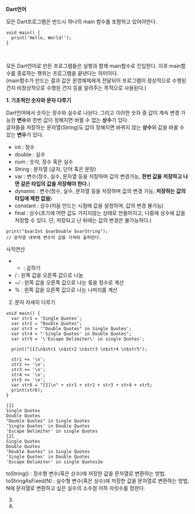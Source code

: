 **Dart언어** <br>

모든 Dart프로그램은 반드시 하나의 main 함수를 포함하고 있어야한다.
```
void main() {
  print('Hello, World!');
}
```

<br>

모든 Dart언어로 만든 프로그램들은 실행과 함께 main함수로 진입한다. 이후 main함수를 종료하는 행위는 프로그램을 끝낸다는 의미이다. <br>
(main함수가 만드는 결과 값은 운영체제에게 전달되어 프로그램이 정상적으로 수행된 건지 비정상적으로 수행된 건지 등을 알려주는 목적으로 사용된다.) <br>

**1. 기초적인 숫자와 문자 다루기**

Dart언어에서 숫자는 정수와 실수로 나뉜다. 그리고 이러한 숫자 중 값이 계속 변경 가능한 **변수**와 한번 값이 정해지면 바뀔 수 없는 **상수**가 있다. <br>
글자들을 저장하는 문자열(String)도 값이 정해지면 바뀌지 않는 **상수**와 값을 바꿀 수 있는 **변수**가 있다. <br>

- int : 정수
- double : 실수
- num : 숫자, 정수 혹은 실수
- String : 문자열 (글자, 단어 혹은 문장)
- var : 변수(정수, 실수, 문자열 등을 저장하며 값의 변경가능, **한번 값을 저장하고 나면 같은 타입의 값을 저장해야 한다.**)
- dynamic : 변수(정수, 실수, 문자열 등을 저장하며 값의 변경 가능, **저장하는 값의 타입에 제한 없음**)
- constant : 상수(처음 만드는 시점에 값을 설정하며, 값의 변경 불가능)
- final : 상수(초기에 어떤 값도 가지지않는 상태로 만들어지고, 나중에 상수에 값을 저장할 수 있다. 단, 저장되고 난 뒤에는 값의 변경은 불가능하다.)

```
print("$varInt $varDouble $varString");
// 문자열 내부에 변수의 값을 가져와 출력한다.
```

사칙연산 <br>
- * : 곱하기
- / : 왼쪽 값을 오른쪽 값으로 나눔
- ~/ : 왼쪽 값을 오른쪽 값으로 나눈 몫을 정수로 계산
- % : 왼쪽 값을 오른쪽 값으로 나눈 나머지를 계산

2. 문자 자세히 다루기
```
void main() {
  var str1 = 'Single Quotes';
  var str2 = "Double Quotes";
  var str3 = '"Double Quotes" in Single Quotes';
  var str4 = "'Single Quotes' in Double Quotes";
  var str5 = '\'Escape Delimiter\' in single Quotes';

  print("[1]\n$str1 \n$str2 \n$str3 \n$str4 \n$str5");

  str1 += '\n';
  str2 += '\n';
  str3 += '\n';
  str4 += '\n';
  str5 += '\n';
  var str6 = "[2]\n" + str1 + str2 + str3 + str4 + str5;
  print(str6);
}

[1]
Single Quotes 
Double Quotes 
"Double Quotes" in Single Quotes 
'Single Quotes' in Double Quotes 
'Escape Delimiter' in single Quotes
[2]
Single Quotes
Double Quotes
"Double Quotes" in Single Quotes
'Single Quotes' in Double Quotes
'Escape Delimiter' in single Quotes3e
```

toString() : 정수형 변수(혹은 상수)에 저장한 값을 문자열로 변환하는 방법.
toStringAsFixed(N) : 실수형 변수(혹은 상수)에 저장한 값을 문자열로 변환하는 방법, N에 문자열로 변환하고 싶은 실수의 소수점 이하 자릿수를 정한다.

3. 
4. 
